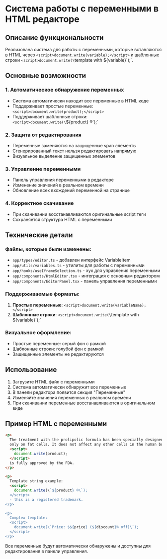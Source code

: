 # Система работы с переменными в HTML редакторе

## Описание функциональности

Реализована система для работы с переменными, которые вставляются в HTML через `<script>document.write(variable);</script>` и шаблонные строки `<script>document.write(\`template with ${variable}\`);</script>`.

## Основные возможности

### 1. Автоматическое обнаружение переменных

- Система автоматически находит все переменные в HTML коде
- Поддерживает простые переменные: `<script>document.write(product);</script>`
- Поддерживает шаблонные строки: `<script>document.write(\`${product} ®\`);</script>`

### 2. Защита от редактирования

- Переменные заменяются на защищенные span элементы
- Сгенерированный текст нельзя редактировать напрямую
- Визуальное выделение защищенных элементов

### 3. Управление переменными

- Панель управления переменными в редакторе
- Изменение значений в реальном времени
- Обновление всех вхождений переменной на странице

### 4. Корректное скачивание

- При скачивании восстанавливаются оригинальные script теги
- Сохраняется структура HTML с переменными

## Технические детали

### Файлы, которые были изменены:

- `app/types/editor.ts` - добавлен интерфейс VariableItem
- `app/utils/variables.ts` - утилиты для работы с переменными
- `app/hooks/useIframeSelection.ts` - хук для управления переменными
- `app/components/HtmlEditor.tsx` - интеграция с основным редактором
- `app/components/EditorPanel.tsx` - панель управления переменными

### Поддерживаемые форматы:

1. **Простые переменные**: `<script>document.write(variableName);</script>`
2. **Шаблонные строки**: `<script>document.write(\`template with ${variable}\`);</script>`

### Визуальное оформление:

- Простые переменные: серый фон с рамкой
- Шаблонные строки: голубой фон с рамкой
- Защищенные элементы не редактируются

## Использование

1. Загрузите HTML файл с переменными
2. Система автоматически обнаружит все переменные
3. В панели редактора появится секция "Переменные"
4. Изменяйте значения переменных в реальном времени
5. При скачивании переменные восстанавливаются в оригинальном виде

## Пример HTML с переменными

```html
<p>
  The treatment with the prolipolic formula has been specially designed to act
  only on fat cells. It does not affect any other cells in the human body.
  <script>
    document.write(product);
  </script>
  is fully approved by the FDA.
</p>

<p>
  Template string example:
  <script>
    document.write(\`${product} ®\`);
  </script>
  - this is a registered trademark.
</p>

<p>
  Complex template:
  <script>
    document.write(\`Price: $${price} (${discount}% off)\`);
  </script>
</p>
```

Все переменные будут автоматически обнаружены и доступны для редактирования в панели управления.
